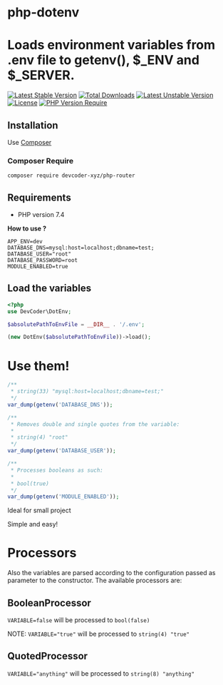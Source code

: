 # php-dotenv
# Loads environment variables from .env file to getenv(), $_ENV and $_SERVER.
[![Latest Stable Version](https://poser.pugx.org/devcoder-xyz/php-dotenv/v)](https://packagist.org/packages/devcoder-xyz/php-dotenv) [![Total Downloads](https://poser.pugx.org/devcoder-xyz/php-dotenv/downloads)](https://packagist.org/packages/devcoder-xyz/php-dotenv) [![Latest Unstable Version](https://poser.pugx.org/devcoder-xyz/php-dotenv/v/unstable)](//packagist.org/packages/devcoder-xyz/php-dotenv) [![License](https://poser.pugx.org/devcoder-xyz/php-dotenv/license)](https://packagist.org/packages/devcoder-xyz/php-dotenv)
[![PHP Version Require](http://poser.pugx.org/devcoder-xyz/php-dotenv/require/php)](https://packagist.org/packages/devcoder-xyz/php-dotenv)

## Installation

Use [Composer](https://getcomposer.org/)

### Composer Require
```
composer require devcoder-xyz/php-router
```

## Requirements

* PHP version 7.4

**How to use ?**

```
APP_ENV=dev
DATABASE_DNS=mysql:host=localhost;dbname=test;
DATABASE_USER="root"
DATABASE_PASSWORD=root
MODULE_ENABLED=true
```

## Load the variables

```php
<?php
use DevCoder\DotEnv;

$absolutePathToEnvFile = __DIR__ . '/.env';

(new DotEnv($absolutePathToEnvFile))->load();
```

# Use them!
```php
/**
 * string(33) "mysql:host=localhost;dbname=test;" 
 */
var_dump(getenv('DATABASE_DNS'));

/**
 * Removes double and single quotes from the variable:
 * 
 * string(4) "root" 
 */
var_dump(getenv('DATABASE_USER'));

/**
 * Processes booleans as such:
 * 
 * bool(true) 
 */
var_dump(getenv('MODULE_ENABLED'));
```

Ideal for small project

Simple and easy!

# Processors

Also the variables are parsed according to the configuration passed as parameter to the constructor. The available processors are:

## BooleanProcessor

``VARIABLE=false`` will be processed to ```bool(false)```

NOTE: ``VARIABLE="true"`` will be processed to ```string(4) "true"```

## QuotedProcessor

``VARIABLE="anything"`` will be processed to ```string(8) "anything"```
